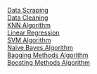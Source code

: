 <ol>
  <a href="DataScraping.py">Data Scraping</a></br>
  <a href="DataCleaning.py">Data Cleaning</a></br>
  <a href="KNNAlgorithm.py">KNN Algorithm</a></br>
  <a href="LinearRegression.py">Linear Regression</a></br>
  <a href="SVMAlgorithm.py">SVM Algorithm</a></br>
  <a href="NaiveBayes.py">Naive Bayes Algorithm</a></br>
  <a href="Bagging_methods.py">Bagging Methods Algorithm</a></br>
  <a href="Boosting_methods.py">Boosting Methods Algorithm</a>
</ol>
